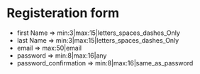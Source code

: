 # Registeration form
- first Name => min:3|max:15|letters_spaces_dashes_Only
- last Name => min:3|max:15|letters_spaces_dashes_Only
- email => max:50|email
- password => min:8|max:16|any
- password_confirmation => min:8|max:16|same_as_password